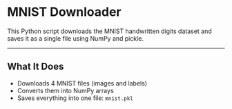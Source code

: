 # MNIST Downloader

This Python script downloads the MNIST handwritten digits dataset and saves it as a single file using NumPy and pickle.

---

## What It Does

- Downloads 4 MNIST files (images and labels)
- Converts them into NumPy arrays
- Saves everything into one file: `mnist.pkl`
